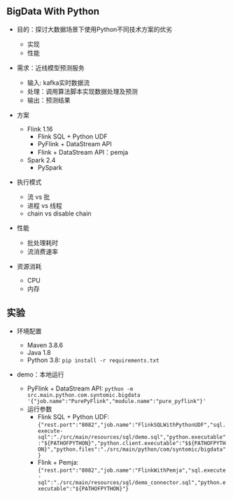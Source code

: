 ## BigData With Python
- 目的：探讨大数据场景下使用Python不同技术方案的优劣
    - 实现
    - 性能

- 需求：近线模型预测服务
    - 输入: kafka实时数据流
    - 处理：调用算法脚本实现数据处理及预测
    - 输出：预测结果

- 方案
    - Flink 1.16
        - Flink SQL + Python UDF
        - PyFlink + DataStream API
        - Flink + DataStream API：pemja
    - Spark 2.4
        - PySpark

- 执行模式
    - 流 vs 批
    - 进程 vs 线程
    - chain vs disable chain

- 性能
    - 批处理耗时
    - 流消费速率

- 资源消耗
    - CPU
    - 内存

## 实验
- 环境配置
    - Maven 3.8.6
    - Java 1.8
    - Python 3.8: `pip install -r requirements.txt`

- demo：本地运行
    - PyFlink + DataStream API: `python -m src.main.python.com.syntomic.bigdata '{"job.name":"PurePyFlink","module.name":"pure_pyflink"}'`
    - 运行参数
        - Flink SQL + Python UDF: `{"rest.port":"8082","job.name":"FlinkSQLWithPythonUDF","sql.execute-sql":"./src/main/resources/sql/demo.sql","python.executable":"${PATHOFPYTHON}","python.client.executable":"$${PATHOFPYTHON}","python.files":"./src/main/python/com/syntomic/bigdata"}`
        - Flink + Pemja: `{"rest.port":"8082","job.name":"FlinkWithPemja","sql.execute-sql":"./src/main/resources/sql/demo_connector.sql","python.executable":"${PATHOFPYTHON}"}`